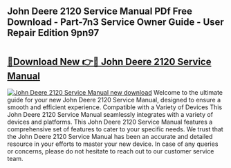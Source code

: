 ## John Deere 2120 Service Manual PDf Free Download - Part-7n3 Service Owner Guide - User Repair Edition 9pn97

# <h2><a href="http://bc91783.oget.top/?id=John+Deere+2120+Service+Manual">🔗Download New 👉🔴 John Deere 2120 Service Manual</a></h2>

[![John Deere 2120 Service Manual new download](https://i.imgur.com/5g1atiW.png)](http://bc91783.oget.top/?id=John+Deere+2120+Service+Manual)
Welcome to the ultimate guide for your new John Deere 2120 Service Manual, designed to ensure a smooth and efficient experience. Compatible with a Variety of Devices This John Deere 2120 Service Manual seamlessly integrates with a variety of devices and platforms. This John Deere 2120 Service Manual features a comprehensive set of features to cater to your specific needs. We trust that the John Deere 2120 Service Manual has been an accurate and detailed resource in your efforts to master your new device. In case of any queries or concerns, please do not hesitate to reach out to our customer service team.

